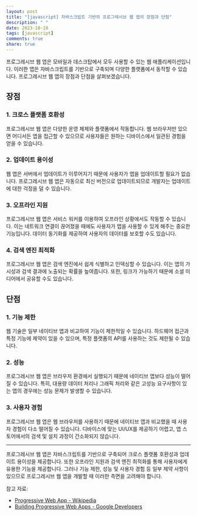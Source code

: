 ```yaml
---
layout: post
title: "[javascript] 자바스크립트 기반의 프로그레시브 웹 앱의 장점과 단점"
description: " "
date: 2023-10-18
tags: [javascript]
comments: true
share: true
---
```


프로그레시브 웹 앱은 모바일과 데스크탑에서 모두 사용할 수 있는 웹 애플리케이션입니다. 이러한 앱은 자바스크립트를 기반으로 구축되며 다양한 플랫폼에서 동작할 수 있습니다. 프로그레시브 웹 앱의 장점과 단점을 살펴보겠습니다.

## 장점
### 1. 크로스 플랫폼 호환성
프로그레시브 웹 앱은 다양한 운영 체제와 플랫폼에서 작동합니다. 웹 브라우저만 있으면 어디서든 앱을 접근할 수 있으므로 사용자들은 원하는 디바이스에서 일관된 경험을 얻을 수 있습니다.

### 2. 업데이트 용이성
웹 앱은 서버에서 업데이트가 이루어지기 때문에 사용자가 앱을 업데이트할 필요가 없습니다. 프로그레시브 웹 앱은 자동으로 최신 버전으로 업데이트되므로 개발자는 업데이트에 대한 걱정을 덜 수 있습니다.

### 3. 오프라인 지원
프로그레시브 웹 앱은 서비스 워커를 이용하여 오프라인 상황에서도 작동할 수 있습니다. 이는 네트워크 연결이 끊어졌을 때에도 사용자가 앱을 사용할 수 있게 해주는 중요한 기능입니다. 데이터 동기화를 제공하여 사용자의 데이터를 보호할 수도 있습니다.

### 4. 검색 엔진 최적화
프로그레시브 웹 앱은 검색 엔진에서 쉽게 식별하고 인덱싱할 수 있습니다. 이는 앱의 가시성과 검색 결과에 노출되는 확률을 높여줍니다. 또한, 링크가 가능하기 때문에 소셜 미디어에서 공유할 수도 있습니다.

## 단점
### 1. 기능 제한
웹 기술은 일부 네이티브 앱과 비교하여 기능이 제한적일 수 있습니다. 하드웨어 접근과 특정 기능에 제약이 있을 수 있으며, 특정 플랫폼의 API를 사용하는 것도 제한될 수 있습니다.

### 2. 성능
프로그레시브 웹 앱은 브라우저 환경에서 실행되기 때문에 네이티브 앱보다 성능이 떨어질 수 있습니다. 특히, 대용량 데이터 처리나 그래픽 처리와 같은 고성능 요구사항이 있는 앱의 경우에는 성능 문제가 발생할 수 있습니다.

### 3. 사용자 경험
프로그레시브 웹 앱은 웹 브라우저를 사용하기 때문에 네이티브 앱과 비교했을 때 사용자 경험이 다소 떨어질 수 있습니다. 디바이스에 맞는 UI/UX를 제공하기 어렵고, 앱 스토어에서의 검색 및 설치 과정이 간소화되지 않습니다.

---

프로그레시브 웹 앱은 자바스크립트를 기반으로 구축되어 크로스 플랫폼 호환성과 업데이트 용이성을 제공합니다. 또한 오프라인 지원과 검색 엔진 최적화를 통해 사용자에게 유용한 기능을 제공합니다. 그러나 기능 제한, 성능 및 사용자 경험 등 일부 제약 사항이 있으므로 프로그레시브 웹 앱을 개발할 때 이러한 측면을 고려해야 합니다.

참고 자료:
- [Progressive Web App - Wikipedia](https://en.wikipedia.org/wiki/Progressive_web_application)
- [Building Progressive Web Apps - Google Developers](https://developers.google.com/web/progressive-web-apps)